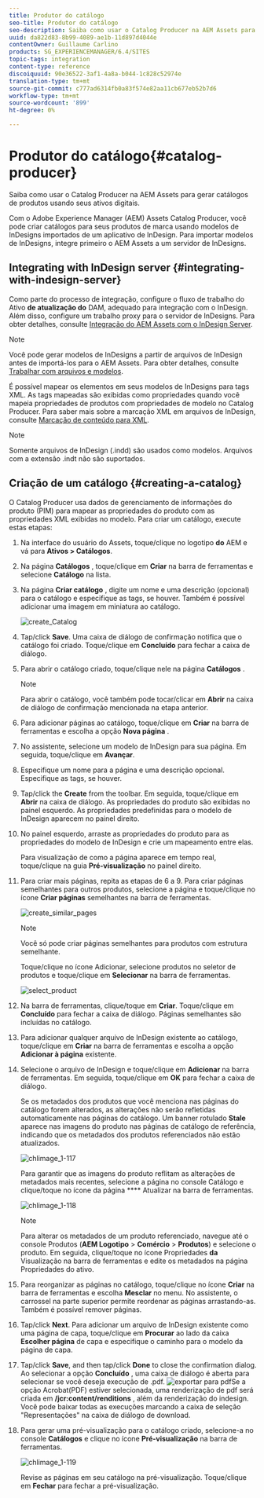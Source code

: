 ```yaml
---
title: Produtor do catálogo
seo-title: Produtor do catálogo
seo-description: Saiba como usar o Catalog Producer na AEM Assets para gerar catálogos de produtos usando seus ativos digitais.
uuid: da822d83-8b99-4089-ae1b-11d897d4044e
contentOwner: Guillaume Carlino
products: SG_EXPERIENCEMANAGER/6.4/SITES
topic-tags: integration
content-type: reference
discoiquuid: 90e36522-3af1-4a8a-b044-1c828c52974e
translation-type: tm+mt
source-git-commit: c777ad6314fb0a83f574e82aa11cb677eb52b7d6
workflow-type: tm+mt
source-wordcount: '899'
ht-degree: 0%

---
```



# Produtor do catálogo{#catalog-producer}

Saiba como usar o Catalog Producer na AEM Assets para gerar catálogos de produtos usando seus ativos digitais.

Com o Adobe Experience Manager (AEM) Assets Catalog Producer, você pode criar catálogos para seus produtos de marca usando modelos de InDesigns importados de um aplicativo de InDesign. Para importar modelos de InDesigns, integre primeiro o AEM Assets a um servidor de InDesigns.

## Integrating with InDesign server {#integrating-with-indesign-server}

Como parte do processo de integração, configure o fluxo de trabalho do Ativo **de atualização do** DAM, adequado para integração com o InDesign. Além disso, configure um trabalho proxy para o servidor de InDesigns. Para obter detalhes, consulte [Integração do AEM Assets com o InDesign Server](/help/assets/indesign.md).

>[!NOTE]
>
>Você pode gerar modelos de InDesigns a partir de arquivos de InDesign antes de importá-los para o AEM Assets. Para obter detalhes, consulte [Trabalhar com arquivos e modelos](https://helpx.adobe.com/indesign/using/files-templates.html).
>
>É possível mapear os elementos em seus modelos de InDesigns para tags XML. As tags mapeadas são exibidas como propriedades quando você mapeia propriedades de produtos com propriedades de modelo no Catalog Producer. Para saber mais sobre a marcação XML em arquivos de InDesign, consulte [Marcação de conteúdo para XML](https://helpx.adobe.com/indesign/using/tagging-content-xml.html).

>[!NOTE]
>
>Somente arquivos de InDesign (.indd) são usados como modelos. Arquivos com a extensão .indt não são suportados.

## Criação de um catálogo {#creating-a-catalog}

O Catalog Producer usa dados de gerenciamento de informações do produto (PIM) para mapear as propriedades do produto com as propriedades XML exibidas no modelo. Para criar um catálogo, execute estas etapas:

1. Na interface do usuário do Assets, toque/clique no logotipo **do** AEM e vá para **Ativos > Catálogos**.
1. Na página **Catálogos** , toque/clique em **Criar** na barra de ferramentas e selecione **Catálogo** na lista.
1. Na página **Criar catálogo** , digite um nome e uma descrição (opcional) para o catálogo e especifique as tags, se houver. Também é possível adicionar uma imagem em miniatura ao catálogo.

   ![create_Catalog](assets/create_catalog.png)

1. Tap/click **Save**. Uma caixa de diálogo de confirmação notifica que o catálogo foi criado. Toque/clique em **Concluído** para fechar a caixa de diálogo.
1. Para abrir o catálogo criado, toque/clique nele na página **Catálogos** .

   >[!NOTE]
   >
   >Para abrir o catálogo, você também pode tocar/clicar em **Abrir** na caixa de diálogo de confirmação mencionada na etapa anterior.

1. Para adicionar páginas ao catálogo, toque/clique em **Criar** na barra de ferramentas e escolha a opção **Nova página** .
1. No assistente, selecione um modelo de InDesign para sua página. Em seguida, toque/clique em **Avançar**.
1. Especifique um nome para a página e uma descrição opcional. Especifique as tags, se houver.
1. Tap/click the **Create** from the toolbar. Em seguida, toque/clique em **Abrir** na caixa de diálogo. As propriedades do produto são exibidas no painel esquerdo. As propriedades predefinidas para o modelo de InDesign aparecem no painel direito.
1. No painel esquerdo, arraste as propriedades do produto para as propriedades do modelo de InDesign e crie um mapeamento entre elas.

   Para visualização de como a página aparece em tempo real, toque/clique na guia **Pré-visualização** no painel direito.

1. Para criar mais páginas, repita as etapas de 6 a 9. Para criar páginas semelhantes para outros produtos, selecione a página e toque/clique no ícone **Criar páginas** semelhantes na barra de ferramentas.

   ![create_similar_pages](assets/create_similar_pages.png)

   >[!NOTE]
   >
   >Você só pode criar páginas semelhantes para produtos com estrutura semelhante.

   Toque/clique no ícone Adicionar, selecione produtos no seletor de produtos e toque/clique em **Selecionar** na barra de ferramentas.

   ![select_product](assets/select_product.png)

1. Na barra de ferramentas, clique/toque em **Criar**. Toque/clique em **Concluído** para fechar a caixa de diálogo. Páginas semelhantes são incluídas no catálogo.
1. Para adicionar qualquer arquivo de InDesign existente ao catálogo, toque/clique em **Criar** na barra de ferramentas e escolha a opção **Adicionar à página** existente.
1. Selecione o arquivo de InDesign e toque/clique em **Adicionar** na barra de ferramentas. Em seguida, toque/clique em **OK** para fechar a caixa de diálogo.

   Se os metadados dos produtos que você menciona nas páginas do catálogo forem alterados, as alterações não serão refletidas automaticamente nas páginas do catálogo. Um banner rotulado **Stale** aparece nas imagens do produto nas páginas de catálogo de referência, indicando que os metadados dos produtos referenciados não estão atualizados.

   ![chlimage_1-117](assets/chlimage_1-117.png)

   Para garantir que as imagens do produto reflitam as alterações de metadados mais recentes, selecione a página no console Catálogo e clique/toque no ícone da página **** Atualizar na barra de ferramentas.

   ![chlimage_1-118](assets/chlimage_1-118.png)

   >[!NOTE]
   >
   >Para alterar os metadados de um produto referenciado, navegue até o console Produtos (**AEM Logotipo** > **Comércio** > **Produtos**) e selecione o produto. Em seguida, clique/toque no ícone Propriedades **da** Visualização na barra de ferramentas e edite os metadados na página Propriedades do ativo.

1. Para reorganizar as páginas no catálogo, toque/clique no ícone **Criar** na barra de ferramentas e escolha **Mesclar** no menu. No assistente, o carrossel na parte superior permite reordenar as páginas arrastando-as. Também é possível remover páginas.

1. Tap/click **Next**. Para adicionar um arquivo de InDesign existente como uma página de capa, toque/clique em **Procurar** ao lado da caixa **Escolher página** de capa e especifique o caminho para o modelo da página de capa.
1. Tap/click **Save**, and then tap/click **Done** to close the confirmation dialog.
Ao selecionar a opção **Concluído** , uma caixa de diálogo é aberta para selecionar se você deseja execução de .pdf.
   ![exportar para pdf](assets/CatalogPDF.png)Se a opção Acrobat(PDF) estiver selecionada, uma renderização de pdf será criada em **/jcr:content/renditions** , além da renderização do indesign. Você pode baixar todas as execuções marcando a caixa de seleção &quot;Representações&quot; na caixa de diálogo de download.

1. Para gerar uma pré-visualização para o catálogo criado, selecione-a no console **Catálogos** e clique no ícone **Pré-visualização** na barra de ferramentas.

   ![chlimage_1-119](assets/chlimage_1-119.png)

   Revise as páginas em seu catálogo na pré-visualização. Toque/clique em **Fechar** para fechar a pré-visualização.

